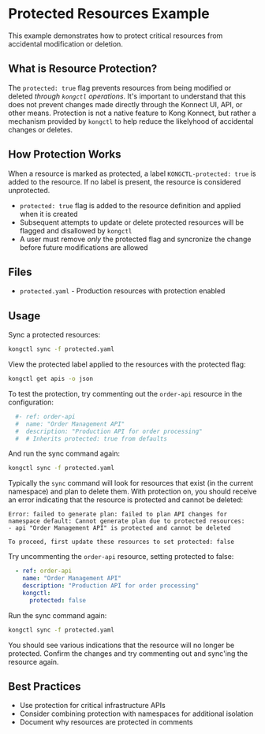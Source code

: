 # Protected Resources Example

This example demonstrates how to protect critical resources from accidental modification or deletion.

## What is Resource Protection?

The `protected: true` flag prevents resources from being modified or deleted _through `kongctl` operations_. 
It's important to understand that this does not prevent changes made directly through the Konnect UI, API, or 
other means. Protection is not a native feature to Kong Konnect, but rather a mechanism provided by `kongctl` 
to help reduce the likelyhood of accidental changes or deletes.

## How Protection Works

When a resource is marked as protected, a label `KONGCTL-protected: true` is added to the resource. If no
label is present, the resource is considered unprotected.

- `protected: true` flag is added to the resource definition and applied when it is created
- Subsequent attempts to update or delete protected resources will be flagged and disallowed by `kongctl`
- A user must remove _only_ the protected flag and syncronize the change before future modifications are allowed

## Files

- `protected.yaml` - Production resources with protection enabled


## Usage

Sync a protected resources:

```bash
kongctl sync -f protected.yaml
```

View the protected label applied to the resources with the protected flag:

```bash
kongctl get apis -o json 
```

To test the protection, try commenting out the `order-api` resource in the configuration:

```yaml
  #- ref: order-api
  #  name: "Order Management API"
  #  description: "Production API for order processing"
  #  # Inherits protected: true from defaults
```

And run the sync command again:

```bash
kongctl sync -f protected.yaml
```

Typically the `sync` command will look for resources that exist (in the current namespace) and plan to delete them. 
With protection on, you should receive an error indicating that the resource is protected and cannot be deleted:

```text
Error: failed to generate plan: failed to plan API changes for namespace default: Cannot generate plan due to protected resources:
- api "Order Management API" is protected and cannot be deleted

To proceed, first update these resources to set protected: false
```

Try uncommenting the `order-api` resource, setting protected to false:

```yaml
  - ref: order-api
    name: "Order Management API"
    description: "Production API for order processing"
    kongctl:
      protected: false
```

Run the sync command again:

```bash
kongctl sync -f protected.yaml
```

You should see various indications that the resource will no longer be protected. 
Confirm the changes and try commenting out and sync'ing the resource again.

## Best Practices

- Use protection for critical infrastructure APIs
- Consider combining protection with namespaces for additional isolation
- Document why resources are protected in comments
